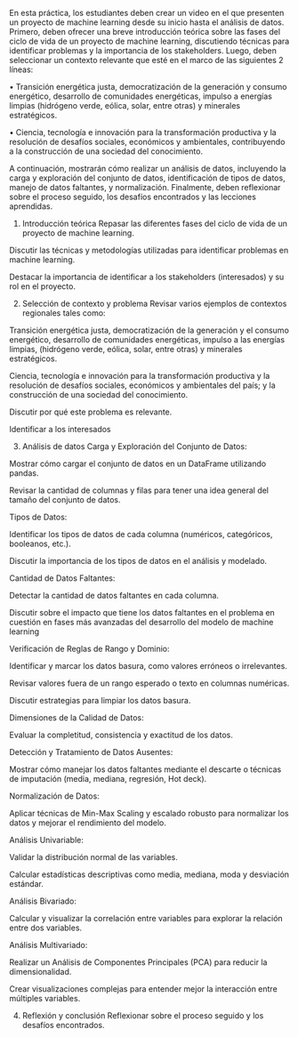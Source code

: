 En esta práctica, los estudiantes deben crear un video en el que presenten un proyecto de machine learning desde su inicio hasta el análisis de datos. Primero, deben ofrecer una breve introducción teórica sobre las fases del ciclo de vida de un proyecto de machine learning, discutiendo técnicas para identificar problemas y la importancia de los stakeholders. Luego, deben seleccionar un contexto relevante que esté en el marco de las siguientes 2 líneas:

•
Transición energética justa, democratización de la generación y consumo energético, desarrollo de comunidades energéticas, impulso a energías limpias (hidrógeno verde, eólica, solar, entre otras) y minerales estratégicos.

•
Ciencia, tecnología e innovación para la transformación productiva y la resolución de desafíos sociales, económicos y ambientales, contribuyendo a la construcción de una sociedad del conocimiento.

A continuación, mostrarán cómo realizar un análisis de datos, incluyendo la carga y exploración del conjunto de datos, identificación de tipos de datos, manejo de datos faltantes, y normalización. Finalmente, deben reflexionar sobre el proceso seguido, los desafíos encontrados y las lecciones aprendidas.

1. Introducción teórica
Repasar las diferentes fases del ciclo de vida de un proyecto de machine learning.

Discutir las técnicas y metodologías utilizadas para identificar problemas en machine learning.

Destacar la importancia de identificar a los stakeholders (interesados) y su rol en el proyecto.

2. Selección de contexto y problema
Revisar varios ejemplos de contextos regionales tales como:

Transición energética justa, democratización de la generación y el consumo energético, desarrollo de comunidades energéticas, impulso a las energías limpias, (hidrógeno verde, eólica, solar, entre otras) y minerales estratégicos.

Ciencia, tecnología e innovación para la transformación productiva y la resolución de desafíos sociales, económicos y ambientales del país; y la construcción de una sociedad del conocimiento.

Discutir por qué este problema es relevante.

Identificar a los interesados

3. Análisis de datos
Carga y Exploración del Conjunto de Datos:

Mostrar cómo cargar el conjunto de datos en un DataFrame utilizando pandas.

Revisar la cantidad de columnas y filas para tener una idea general del tamaño del conjunto de datos.

Tipos de Datos:

Identificar los tipos de datos de cada columna (numéricos, categóricos, booleanos, etc.).

Discutir la importancia de los tipos de datos en el análisis y modelado.

Cantidad de Datos Faltantes:

Detectar la cantidad de datos faltantes en cada columna.

Discutir sobre el impacto que tiene los datos faltantes en el problema en cuestión en fases más avanzadas del desarrollo del modelo de machine learning 

Verificación de Reglas de Rango y Dominio:

Identificar y marcar los datos basura, como valores erróneos o irrelevantes.

Revisar valores fuera de un rango esperado o texto en columnas numéricas.

Discutir estrategias para limpiar los datos basura.

Dimensiones de la Calidad de Datos:

Evaluar la completitud, consistencia y exactitud de los datos.

Detección y Tratamiento de Datos Ausentes:

Mostrar cómo manejar los datos faltantes mediante el descarte o técnicas de imputación (media, mediana, regresión, Hot deck).

Normalización de Datos:

Aplicar técnicas de Min-Max Scaling y escalado robusto para normalizar los datos y mejorar el rendimiento del modelo.

Análisis Univariable:

Validar la distribución normal de las variables.

Calcular estadísticas descriptivas como media, mediana, moda y desviación estándar.

Análisis Bivariado:

Calcular y visualizar la correlación entre variables para explorar la relación entre dos variables.

Análisis Multivariado:

Realizar un Análisis de Componentes Principales (PCA) para reducir la dimensionalidad.

Crear visualizaciones complejas para entender mejor la interacción entre múltiples variables.

4. Reflexión y conclusión
Reflexionar sobre el proceso seguido y los desafíos encontrados.

